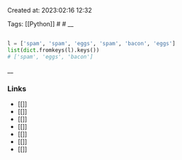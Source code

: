 

Created at: 2023:02:16 12:32

Tags: [[Python]] #   #
__ 

## 

``` python 
l = ['spam', 'spam', 'eggs', 'spam', 'bacon', 'eggs']
list(dict.fromkeys(l).keys())
# ['spam', 'eggs', 'bacon']

```

__

### Links

- [[]]
- [[]]
- [[]]
- [[]]
- [[]]
- [[]]
- [[]]